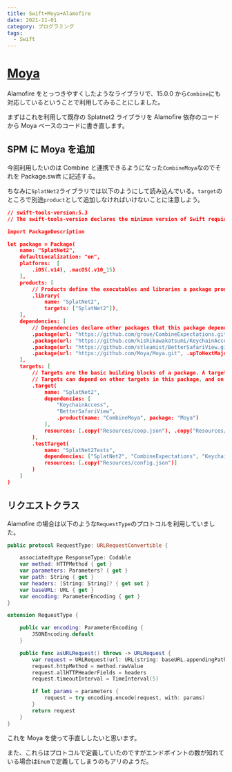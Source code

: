 ```yaml
---
title: Swift+Moya+Alamofire
date: 2021-11-01
category: プログラミング
tags:
  - Swift
---
```


# [Moya](https://github.com/Moya/Moya)

Alamofire をとっつきやすくしたようなライブラリで、15.0.0 から`Combine`にも対応しているということで利用してみることにしました。

まずはこれを利用して既存の Splatnet2 ライブラリを Alamofire 依存のコードから Moya ベースのコードに書き直します。

## SPM に Moya を追加

今回利用したいのは Combine と連携できるようになった`CombineMoya`なのでそれを Package.swift に記述する。

ちなみに`SplatNet2`ライブラリでは以下のようにして読み込んでいる。`target`のところで別途`product`として追加しなければいけないことに注意しよう。

```json
// swift-tools-version:5.3
// The swift-tools-version declares the minimum version of Swift required to build this package.

import PackageDescription

let package = Package(
    name: "SplatNet2",
    defaultLocalization: "en",
    platforms:  [
        .iOS(.v14), .macOS(.v10_15)
    ],
    products: [
        // Products define the executables and libraries a package produces, and make them visible to other packages.
        .library(
            name: "SplatNet2",
            targets: ["SplatNet2"]),
    ],
    dependencies: [
        // Dependencies declare other packages that this package depends on.
        .package(url: "https://github.com/groue/CombineExpectations.git", from: "0.7.0"),
        .package(url: "https://github.com/kishikawakatsumi/KeychainAccess.git", from: "4.2.2"),
        .package(url: "https://github.com/stleamist/BetterSafariView.git", from: "2.4.0"),
        .package(url: "https://github.com/Moya/Moya.git", .upToNextMajor(from: "15.0.0")),
    ],
    targets: [
        // Targets are the basic building blocks of a package. A target can define a module or a test suite.
        // Targets can depend on other targets in this package, and on products in packages this package depends on.
        .target(
            name: "SplatNet2",
            dependencies: [
                "KeychainAccess",
                "BetterSafariView",
                .product(name: "CombineMoya", package: "Moya")
            ],
            resources: [.copy("Resources/coop.json"), .copy("Resources/icon.png")]
        ),
        .testTarget(
            name: "SplatNet2Tests",
            dependencies: ["SplatNet2", "CombineExpectations", "KeychainAccess"],
            resources: [.copy("Resources/config.json")]
        )
    ]
)
```

## リクエストクラス

Alamofire の場合は以下のような`RequestType`のプロトコルを利用していました。

```swift
public protocol RequestType: URLRequestConvertible {

    associatedtype ResponseType: Codable
    var method: HTTPMethod { get }
    var parameters: Parameters? { get }
    var path: String { get }
    var headers: [String: String]? { get set }
    var baseURL: URL { get }
    var encoding: ParameterEncoding { get }
}

extension RequestType {

    public var encoding: ParameterEncoding {
        JSONEncoding.default
    }

    public func asURLRequest() throws -> URLRequest {
        var request = URLRequest(url: URL(string: baseURL.appendingPathComponent(path).absoluteString.removingPercentEncoding!)!)
        request.httpMethod = method.rawValue
        request.allHTTPHeaderFields = headers
        request.timeoutInterval = TimeInterval(5)

        if let params = parameters {
            request = try encoding.encode(request, with: params)
        }
        return request
    }
}
```

これを Moya を使って手直ししたいと思います。

また、これらはプロトコルで定義していたのですがエンドポイントの数が知れている場合は`Enum`で定義してしまうのもアリのようだ。
